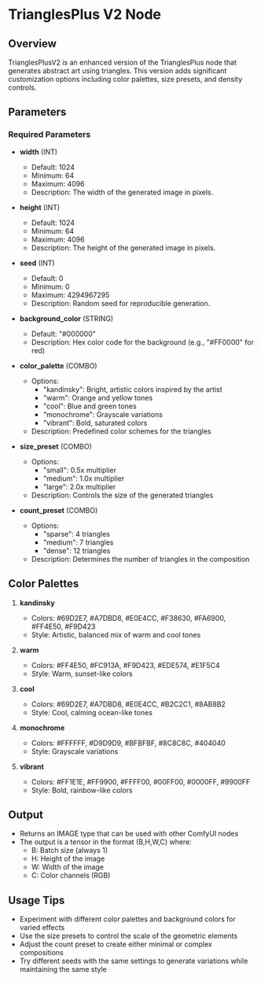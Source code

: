 # TrianglesPlus V2 Node

## Overview
TrianglesPlusV2 is an enhanced version of the TrianglesPlus node that generates abstract art using triangles. This version adds significant customization options including color palettes, size presets, and density controls.

## Parameters

### Required Parameters
- **width** (INT)
  - Default: 1024
  - Minimum: 64
  - Maximum: 4096
  - Description: The width of the generated image in pixels.

- **height** (INT)
  - Default: 1024
  - Minimum: 64
  - Maximum: 4096
  - Description: The height of the generated image in pixels.

- **seed** (INT)
  - Default: 0
  - Minimum: 0
  - Maximum: 4294967295
  - Description: Random seed for reproducible generation.

- **background_color** (STRING)
  - Default: "#000000"
  - Description: Hex color code for the background (e.g., "#FF0000" for red)

- **color_palette** (COMBO)
  - Options:
    - "kandinsky": Bright, artistic colors inspired by the artist
    - "warm": Orange and yellow tones
    - "cool": Blue and green tones
    - "monochrome": Grayscale variations
    - "vibrant": Bold, saturated colors
  - Description: Predefined color schemes for the triangles

- **size_preset** (COMBO)
  - Options:
    - "small": 0.5x multiplier
    - "medium": 1.0x multiplier
    - "large": 2.0x multiplier
  - Description: Controls the size of the generated triangles

- **count_preset** (COMBO)
  - Options:
    - "sparse": 4 triangles
    - "medium": 7 triangles
    - "dense": 12 triangles
  - Description: Determines the number of triangles in the composition

## Color Palettes
1. **kandinsky**
   - Colors: #69D2E7, #A7DBD8, #E0E4CC, #F38630, #FA6900, #FF4E50, #F9D423
   - Style: Artistic, balanced mix of warm and cool tones

2. **warm**
   - Colors: #FF4E50, #FC913A, #F9D423, #EDE574, #E1F5C4
   - Style: Warm, sunset-like colors

3. **cool**
   - Colors: #69D2E7, #A7DBD8, #E0E4CC, #B2C2C1, #8AB8B2
   - Style: Cool, calming ocean-like tones

4. **monochrome**
   - Colors: #FFFFFF, #D9D9D9, #BFBFBF, #8C8C8C, #404040
   - Style: Grayscale variations

5. **vibrant**
   - Colors: #FF1E1E, #FF9900, #FFFF00, #00FF00, #0000FF, #9900FF
   - Style: Bold, rainbow-like colors

## Output
- Returns an IMAGE type that can be used with other ComfyUI nodes
- The output is a tensor in the format (B,H,W,C) where:
  - B: Batch size (always 1)
  - H: Height of the image
  - W: Width of the image
  - C: Color channels (RGB)

## Usage Tips
- Experiment with different color palettes and background colors for varied effects
- Use the size presets to control the scale of the geometric elements
- Adjust the count preset to create either minimal or complex compositions
- Try different seeds with the same settings to generate variations while maintaining the same style
